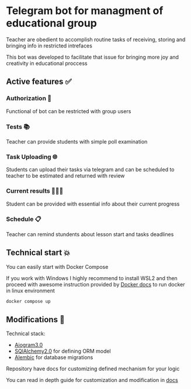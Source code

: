 # Telegram bot for managment of educational group

Teacher are obedient to accomplish routine tasks of receiving, storing and bringing info in restricted intrefaces

This bot was developed to facilitate that issue for bringing more joy and creativity in educational proccess 

## Active features ✅

### Authorization 👷 
Functional of bot can be restricted with group users
### Tests 📚
Teacher can provide students with simple poll examination
### Task Uploading 🌐
Students can upload their tasks via telegram and can be scheduled to teacher to be estimated and returned with review
### Current results 👨🏻‍🎓 
Student can be provided with essential info about their current progress
### Schedule 📋 
Teacher can remind stundents about lesson start and tasks deadlines  

## Technical start 💥


You can easily start with Docker Compose

If you work with Windows I highly recommend to install WSL2 and then proceed with awesome instruction provided by [Docker docs](https://docs.docker.com/engine/install/ubuntu/) to run docker in linux environment
 
```bash
docker compose up
```

## Modifications 🦾


Technical stack:
- [Aiogram3.0](https://docs.aiogram.dev/en/latest/)
- [SQlAlchemy2.0](https://www.sqlalchemy.org/) for defining ORM model
- [Alembic](https://alembic.sqlalchemy.org/en/latest/tutorial.html) for database migrations

Repository have docs for customizing defined mechanism for your logic 

You can read in depth guide for customization and modification in [docs](docs/docs.md) 
